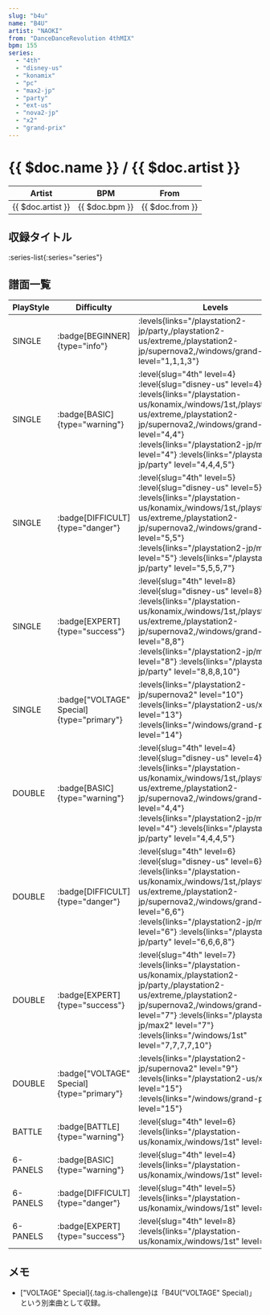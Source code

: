 ```yaml
---
slug: "b4u"
name: "B4U"
artist: "NAOKI"
from: "DanceDanceRevolution 4thMIX"
bpm: 155
series:
  - "4th"
  - "disney-us"
  - "konamix"
  - "pc"
  - "max2-jp"
  - "party"
  - "ext-us"
  - "nova2-jp"
  - "x2"
  - "grand-prix"
---
```


# {{ $doc.name }} / {{ $doc.artist }}

|Artist|BPM|From|
|------|---|----|
|{{ $doc.artist }}|{{ $doc.bpm }}|{{ $doc.from }}|

## 収録タイトル

:series-list{:series="series"}

## 譜面一覧

|PlayStyle|Difficulty|Levels|Notes|Movie|
|---------|----------|------|-----|-----|
|SINGLE| :badge[BEGINNER]{type="info"}| :levels{links="/playstation2-jp/party,/playstation2-us/extreme,/playstation2-jp/supernova2,/windows/grand-prix" level="1,1,1,3"}|104/0||
|SINGLE| :badge[BASIC]{type="warning"}|<div class="field is-grouped is-grouped-multiline"> :level{slug="4th" level=4} :level{slug="disney-us" level=4} :levels{links="/playstation-us/konamix,/windows/1st,/playstation2-us/extreme,/playstation2-jp/supernova2,/windows/grand-prix" level="4,4"} :levels{links="/playstation2-jp/max2" level="4"} :levels{links="/playstation2-jp/party" level="4,4,4,5"}</div>|188/0||
|SINGLE| :badge[DIFFICULT]{type="danger"}|<div class="field is-grouped is-grouped-multiline"> :level{slug="4th" level=5} :level{slug="disney-us" level=5} :levels{links="/playstation-us/konamix,/windows/1st,/playstation2-us/extreme,/playstation2-jp/supernova2,/windows/grand-prix" level="5,5"} :levels{links="/playstation2-jp/max2" level="5"} :levels{links="/playstation2-jp/party" level="5,5,5,7"}</div>|238/0||
|SINGLE| :badge[EXPERT]{type="success"}|<div class="field is-grouped is-grouped-multiline"> :level{slug="4th" level=8} :level{slug="disney-us" level=8} :levels{links="/playstation-us/konamix,/windows/1st,/playstation2-us/extreme,/playstation2-jp/supernova2,/windows/grand-prix" level="8,8"} :levels{links="/playstation2-jp/max2" level="8"} :levels{links="/playstation2-jp/party" level="8,8,8,10"}</div>|325/0||
|SINGLE| :badge["VOLTAGE" Special]{type="primary"}| :levels{links="/playstation2-jp/supernova2" level="10"} :levels{links="/playstation2-us/x2" level="13"}  :levels{links="/windows/grand-prix" level="14"}|367/0||
|DOUBLE| :badge[BASIC]{type="warning"}|<div class="field is-grouped is-grouped-multiline"> :level{slug="4th" level=4} :level{slug="disney-us" level=4} :levels{links="/playstation-us/konamix,/windows/1st,/playstation2-us/extreme,/playstation2-jp/supernova2,/windows/grand-prix" level="4,4"} :levels{links="/playstation2-jp/max2" level="4"} :levels{links="/playstation2-jp/party" level="4,4,4,5"}</div>|191/0||
|DOUBLE| :badge[DIFFICULT]{type="danger"}|<div class="field is-grouped is-grouped-multiline"> :level{slug="4th" level=6} :level{slug="disney-us" level=6} :levels{links="/playstation-us/konamix,/windows/1st,/playstation2-us/extreme,/playstation2-jp/supernova2,/windows/grand-prix" level="6,6"} :levels{links="/playstation2-jp/max2" level="6"} :levels{links="/playstation2-jp/party" level="6,6,6,8"}</div>|225/0||
|DOUBLE| :badge[EXPERT]{type="success"}|<div class="field is-grouped is-grouped-multiline"> :level{slug="4th" level=7} :levels{links="/playstation-us/konamix,/playstation2-jp/party,/playstation2-us/extreme,/playstation2-jp/supernova2,/windows/grand-prix" level="7"} :levels{links="/playstation2-jp/max2" level="7"} :levels{links="/windows/1st" level="7,7,7,7,10"}</div>|301/0||
|DOUBLE| :badge["VOLTAGE" Special]{type="primary"}| :levels{links="/playstation2-jp/supernova2" level="9"} :levels{links="/playstation2-us/x2" level="15"}  :levels{links="/windows/grand-prix" level="15"}|367/0||
|BATTLE| :badge[BATTLE]{type="warning"}|<div class="field is-grouped is-grouped-multiline"> :level{slug="4th" level=6} :levels{links="/playstation-us/konamix,/windows/1st" level="6,6"}</div>|||
|6-PANELS| :badge[BASIC]{type="warning"}|<div class="field is-grouped is-grouped-multiline"> :level{slug="4th" level=4} :levels{links="/playstation-us/konamix,/windows/1st" level="4,4"}</div>|191/0||
|6-PANELS| :badge[DIFFICULT]{type="danger"}|<div class="field is-grouped is-grouped-multiline"> :level{slug="4th" level=5} :levels{links="/playstation-us/konamix,/windows/1st" level="5,5"}</div>|225/0||
|6-PANELS| :badge[EXPERT]{type="success"}|<div class="field is-grouped is-grouped-multiline"> :level{slug="4th" level=8} :levels{links="/playstation-us/konamix,/windows/1st" level="8,8"}</div>|318/0||

## メモ

- ["VOLTAGE" Special]{.tag.is-challenge}は「B4U("VOLTAGE" Special)」という別楽曲として収録。

